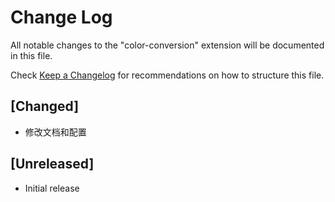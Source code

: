 # Change Log

All notable changes to the "color-conversion" extension will be documented in this file.

Check [Keep a Changelog](http://keepachangelog.com/) for recommendations on how to structure this file.

## [Changed]
- 修改文档和配置

## [Unreleased]
- Initial release
